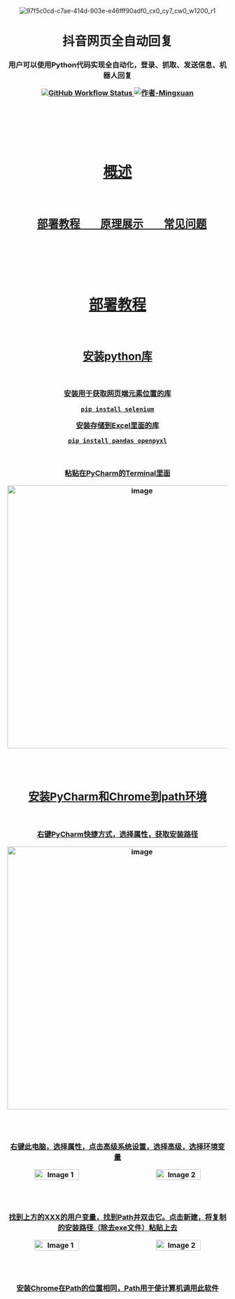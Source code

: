 <p align="center">
  <img src="https://github.com/user-attachments/assets/7e57eace-af77-47fd-ba7e-594221e05e1e" alt="97f5c0cd-c7ae-414d-903e-e46fff90adf0_cx0_cy7_cw0_w1200_r1">
</p>

<h1 align="center">抖音网页全自动回复</h1>

<h3 align="center">用户可以使用Python代码实现全自动化，登录、抓取、发送信息、机器人回复

<p align="center">
  <a href="https://github.com/proflulab/Tik-Tok-Web-fully-automatic-reply">
    <img src="https://img.shields.io/github/workflow/status/r-spacex/SpaceX-API/Test?style=flat-square" alt="GitHub Workflow Status">
  <a href="https://github.com/Luckymingxuan">
    <img src="https://img.shields.io/badge/作者-Mingxuan-blue" alt="作者-Mingxuan">
</p>

<br><br><br><br>

<h1 align="center">概述</h1>

<br><br>

<h2 align="center" style="text-indent: 20px; margin: 0; padding: 0;">
    部署教程&nbsp;&nbsp;&nbsp;&nbsp;&nbsp;&nbsp;&nbsp;
    原理展示&nbsp;&nbsp;&nbsp;&nbsp;&nbsp;&nbsp;&nbsp;
    常见问题
</h2>

<br><br><br><br>

<h1 align="center">部署教程</h1>

<br>

## 安装python库

<br>

安装用于获取网页端元素位置的库

```
pip install selenium
```

安装存储到Excel里面的库

```
pip install pandas openpyxl
```
<br>

粘贴在**PyCharm**的**Terminal**里面

<img src="https://github.com/user-attachments/assets/e9f05a0c-f993-484c-a363-434dd050fa35" alt="image" style="width: 600px; height: auto;">

<br><br>

## 安装PyCharm和Chrome到path环境

<br>

右键**PyCharm快捷方式**，选择**属性**，获取安装路径

<img src="https://github.com/user-attachments/assets/3f36b4f5-ac49-459f-8807-b53f6105fd9e" alt="image" style="width: 600px; height: auto;">

<br><br>

右键**此电脑**，选择**属性**，点击高级系统设置，选择高级，选择环境变量

<div style="display: flex; justify-content: space-between;">
  <img src="https://github.com/user-attachments/assets/85fe830d-a8a5-4d19-aef2-221552b7f89f" alt="Image 1" style="width: 45%; height: auto;">
  <img src="https://github.com/user-attachments/assets/448fadbe-1667-4fd0-bdbc-e06b5e8f0d34" alt="Image 2" style="width: 45%; height: auto;">
</div>

<br><br>

找到上方的**XXX的用户变量**，找到**Path**并**双击**它。点击新建，将复制的安装路径（除去exe文件）粘贴上去

<div style="display: flex; justify-content: space-between;">
  <img src="https://github.com/user-attachments/assets/99dbc566-4d1b-4ac9-906d-d7383277d09a" alt="Image 1" style="width: 45%; height: auto;">
  <img src="https://github.com/user-attachments/assets/711a90c9-148f-4279-b575-4d49d0782f3e" alt="Image 2" style="width: 45%; height: auto;">
</div>

<br><br>

安装**Chrome**在**Path**的位置相同，**Path**用于使计算机调用此软件










